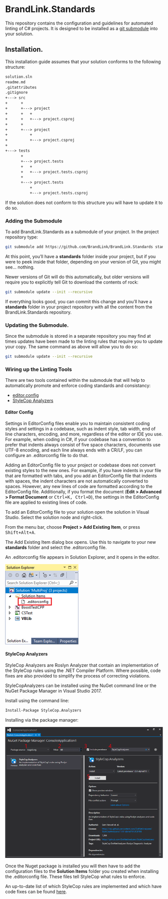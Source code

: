 # BrandLink.Standards

This repository contains the configuration and guidelines for automated linting of C# projects. It is designed to be installed as a [git submodule](https://blog.github.com/2016-02-01-working-with-submodules/) into your solution.

## Installation.

This installation guide assumes that your solution conforms to the following structure: 

``` txt
solution.sln
readme.md
.gitattributes
.gitignore
+---> src
+      +
+      +---> project
+      +   +
+      +   +---> project.csproj
+      +
+      +---> project
+          +
+          +---> project.csproj
+
+---> tests
       +
       +---> project.tests
       +   +
       +   +---> project.tests.csproj
       +
       +---> project.tests
           +
           +---> project.tests.csproj
```

If the solution does not conform to this structure you will have to update it to do so.

### Adding the Submodule

To add BrandLink.Standards as a submodule of your project. In the project repository type:

``` bash
git submodule add https://github.com/BrandLink/BrandLink.Standards standards
```

At this point, you’ll have a **standards** folder inside your project, but if you were to peek inside that folder, depending on your version of Git, you might see… nothing.

Newer versions of Git will do this automatically, but older versions will require you to explicitly tell Git to download the contents of rock:

``` bash
git submodule update --init --recursive
```

If everything looks good, you can commit this change and you’ll have a **standards** folder in your project repository with all the content from the BrandLink.Standards repository.

### Updating the Submodule. 

Since the submodule is stored in a separate repository you may find at times updates have been made to the linting rules that require you to update your copy. The same command as above will allow you to do so:

``` bash
git submodule update --init --recursive
```

### Wiring up the Linting Tools

There are two tools contained within the submodule that will help to automatically promote and enforce coding standards and consistancy:

- [editor.config](https://docs.microsoft.com/en-us/visualstudio/ide/create-portable-custom-editor-options?view=vs-2017)
- [StyleCop Analyzers](https://github.com/DotNetAnalyzers/StyleCopAnalyzers)

#### Editor Config 

Settings in EditorConfig files enable you to maintain consistent coding styles and settings in a codebase, such as indent style, tab width, end of line characters, encoding, and more, regardless of the editor or IDE you use. For example, when coding in C#, if your codebase has a convention to prefer that indents always consist of five space characters, documents use UTF-8 encoding, and each line always ends with a CR/LF, you can configure an .editorconfig file to do that.

Adding an EditorConfig file to your project or codebase does not convert existing styles to the new ones. For example, if you have indents in your file that are formatted with tabs, and you add an EditorConfig file that indents with spaces, the indent characters are not automatically converted to spaces. However, any new lines of code are formatted according to the EditorConfig file. Additionally, if you format the document (**Edit > Advanced > Format Document** or <kbd>Ctrl+K, Ctrl+D</kbd>), the settings in the EditorConfig file are applied to existing lines of code.

To add an EditorConfig file to your solution open the solution in Visual Studio. Select the solution node and right-click.

From the menu bar, choose **Project > Add Existing Item**, or press <kbd>Shift+Alt+A</kbd>.

The Add Existing Item dialog box opens. Use this to navigate to your new **standards** folder and select the .editorconfig file.

An .editorconfig file appears in Solution Explorer, and it opens in the editor.

![EditorConfig file in solution explorer.](images/editorconfig-in-solution-explorer.png)

#### StyleCop Analyzers

StyleCop Analyzers are Roslyn Analyzer that contain an implementation of the StyleCop rules using the .NET Compiler Platform. Where possible, code fixes are also provided to simplify the process of correcting violations.

StyleCopAnalyzers can be installed using the NuGet command line or the NuGet Package Manager in Visual Studio 2017.

Install using the command line:

``` bash
Install-Package StyleCop.Analyzers
```

Installing via the package manager:

![stylecop analyzers-via-nuget](images/stylecop-analyzers-via-nuget.png)

Once the Nuget package is installed you will then have to add the configuration files to the **Solution Items** folder you created when installing the .editorconfig file. These files tell StyleCop what rules to enforce.

An up-to-date list of which StyleCop rules are implemented and which have code fixes can be found [here](https://dotnetanalyzers.github.io/StyleCopAnalyzers/).